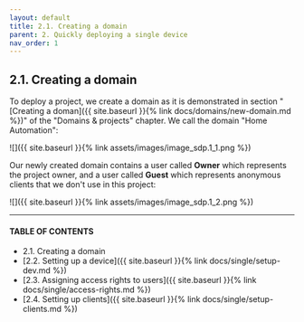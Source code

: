 ```yaml
---
layout: default
title: 2.1. Creating a domain
parent: 2. Quickly deploying a single device
nav_order: 1
---
```


## 2.1. Creating a domain

To deploy a project, we create a domain as it is demonstrated in section "[Creating a doman]({{ site.baseurl }}{% link docs/domains/new-domain.md %})" of the "Domains & projects" chapter. We call the domain "Home Automation":  

![]({{ site.baseurl }}{% link assets/images/image_sdp.1_1.png %})

Our newly created domain contains a user called **Owner** which represents the project owner, and a user called **Guest** which represents anonymous clients that we don't use in this project:

![]({{ site.baseurl }}{% link assets/images/image_sdp.1_2.png %})

---
#### TABLE OF CONTENTS
* 2.1. Creating a domain
* [2.2. Setting up a device]({{ site.baseurl }}{% link docs/single/setup-dev.md %})
* [2.3. Assigning access rights to users]({{ site.baseurl }}{% link docs/single/access-rights.md %})
* [2.4. Setting up clients]({{ site.baseurl }}{% link docs/single/setup-clients.md %})
